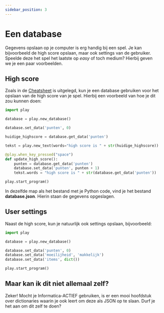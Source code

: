 ```yaml
---
sidebar_position: 3
---
```


# Een database
Gegevens opslaan op je computer is erg handig bij een spel.
Je kan bijvoorbeeld de high score opslaan, maar ook settings van de gebruiker. Speelde deze het spel het laatste op *easy* of toch medium? Hierbij geven we je een paar voorbeelden.

## High score
Zoals in de [Cheatsheet](../cheatsheet.md) is uitgelegd, kun je een database gebruiken voor het opslaan van de high score van je spel. Hierbij een voorbeeld van hoe je dit zou kunnen doen:

```python
import play

database = play.new_database()

database.set_data('punten', 0)

huidige_highscore = database.get_data('punten')

tekst = play.new_text(words="high score is " + str(huidige_highscore))

@play.when_key_pressed("space")
def update_high_score():
    punten = database.get_data('punten')
    database.set_data('punten', punten + 1)
    tekst.words = "high score is " + str(database.get_data('punten'))

play.start_program()
```

In dezelfde map als het bestand met je Python code, vind je het bestand **database.json**. Hierin staan de gegevens opgeslagen.

## User settings
Naast de high score, kun je natuurlijk ook settings opslaan, bijvoorbeeld:

```python
import play

database = play.new_database()

database.set_data('punten', 0)
database.set_data('moeilijheid', 'makkelijk')
database.set_data('items', dict())

play.start_program()
``` 

## Maar kan ik dit niet allemaal zelf?
Zeker! Mocht je Informatica-ACTIEF gebruiken, is er een mooi hoofdstuk over dictionaries waarin je ook leert om deze als JSON op te slaan. Durf je het aan om dit zelf te doen?











